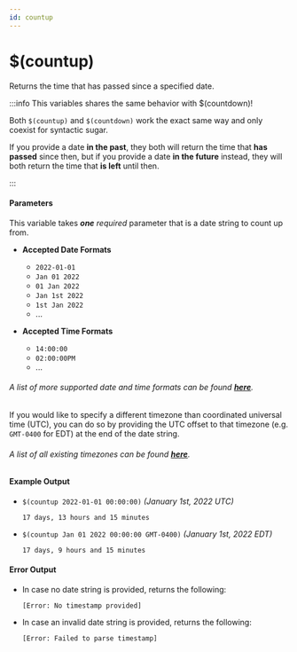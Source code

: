 ```yaml
---
id: countup
---
```


# $(countup)

Returns the time that has passed since a specified date.

:::info This variables shares the same behavior with $(countdown)!

Both `$(countup)` and `$(countdown)` work the exact same way and only coexist for syntactic sugar.

If you provide a date **in the past**, they both will return the time that **has passed** since then, but if you provide a date **in the future** instead, they will both return the time that **is left** until then.

:::

#### Parameters

This variable takes ***one*** *required* parameter that is a date string to count up from.

* **Accepted Date Formats**
  * `2022-01-01`
  * `Jan 01 2022`
  * `01 Jan 2022`
  * `Jan 1st 2022`
  * `1st Jan 2022`
  * ...

* **Accepted Time Formats**
  * `14:00:00`
  * `02:00:00PM`
  * ...

###### A list of more supported date and time formats can be found [**here**](https://github.com/araddon/dateparse).

If you would like to specify a different timezone than coordinated universal time (UTC), you can do so by providing the UTC offset to that timezone (e.g. `GMT-0400` for EDT) at the end of the date string.

###### A list of all existing timezones can be found [**here**](https://en.wikipedia.org/wiki/List_of_tz_database_time_zones).

#### Example Output

* `$(countup 2022-01-01 00:00:00)` *(January 1st, 2022 UTC)*

    ```
    17 days, 13 hours and 15 minutes
    ```

* `$(countup Jan 01 2022 00:00:00 GMT-0400)` *(January 1st, 2022 EDT)*

    ```
    17 days, 9 hours and 15 minutes 
    ```

#### Error Output

* In case no date string is provided, returns the following:

    ```
    [Error: No timestamp provided]
    ```

* In case an invalid date string is provided, returns the following:

    ```
    [Error: Failed to parse timestamp]
    ```
